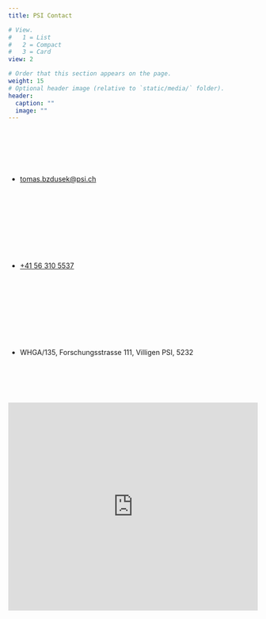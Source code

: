```yaml
---
title: PSI Contact

# View.
#   1 = List
#   2 = Compact
#   3 = Card
view: 2

# Order that this section appears on the page.
weight: 15
# Optional header image (relative to `static/media/` folder).
header:
  caption: ""
  image: ""
---
```


 <style> 
        .spaced ul { 
            line-height: 12.5em; 
            float: left; 
        } 
 </style> 
    
<div class="spaced"> 
<ul class=fa-ul line-height: 45px>
  <li margin: 200px 0;><i class="fa-li fas fa-envelope fa-2x" aria-hidden=true></i>
    <span id=person-email><a href=mailto:tomas.bzdusek@psi.ch>tomas.bzdusek@psi.ch</a></span></li>
  <li margin: 10px 0;><i class="fa-li fas fa-phone fa-2x" aria-hidden=true></i>
    <span id=person-telephone><a href=tel:+41%2056%20310%205537>+41 56 310 5537</a></span></li>
  <li margin: 10px 0;><i class="fa-li fas fa-map-marker fa-2x" aria-hidden=true></i>
    <span id=person-address>WHGA/135, Forschungsstrasse 111, Villigen PSI, 5232</span></li>
</ul>
</div>

<!--
<div class=d-none><input id=map-provider value=mapnik>
<input id=map-lat value=47.538174>
<input id=map-lng value=8.223112>
<input id=map-dir value="Y36 J34, Winterthurerstrasse 190, Zürich, 8057">
<input id=map-zoom value=15>
<input id=map-api-key value></div><div id=map></div>
-->


<iframe width="100%" height="420" frameborder="0" scrolling="no" marginheight="0" marginwidth="0" src="https://www.openstreetmap.org/export/embed.html?bbox=8.220721185207369%2C47.5373694657818%2C8.224605023860933%2C47.53901001039624&amp;layer=mapnik" style="border: 0px solid black"></iframe><br/> 
<!-- <small><a href="https://www.openstreetmap.org/#map=19/47.53819/8.22266">View Larger Map</a></small> -->



<!--
<div class=d-none><input id=map-provider value=mapnik>
<input id=map-lat value=47.538174>
<input id=map-lng value=8.223112>
<input id=map-dir value="WHGA, 5232 Villigen">
<input id=map-zoom value=15>
<input id=map-api-key value></div>
<div id=map></div>
-->
